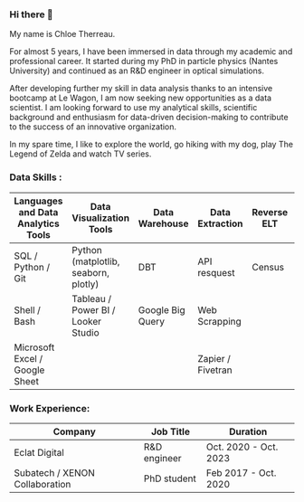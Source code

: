 ### Hi there 👋

<!--
**ctherreau/ctherreau** is a ✨ _special_ ✨ repository because its `README.md` (this file) appears on your GitHub profile.

Here are some ideas to get you started:

- 🔭 I’m currently working on ...
- 🌱 I’m currently learning ...
- 👯 I’m looking to collaborate on ...
- 🤔 I’m looking for help with ...
- 💬 Ask me about ...
- 📫 How to reach me: ...
- 😄 Pronouns: ...
- ⚡ Fun fact: ...
-->

My name is Chloe Therreau.

For almost 5 years, I have been immersed in data through my academic and professional career. It started during my PhD in particle physics (Nantes University) and continued as an R&D engineer in optical simulations.

After developing further my skill in data analysis thanks to an intensive bootcamp at Le Wagon, I am now seeking new opportunities as a data scientist. I am looking forward to use my analytical skills, scientific background and enthusiasm for data-driven decision-making to contribute to the success of an innovative organization.


In my spare time, I like to explore the world, go hiking with my dog, play The Legend of Zelda and watch TV series.


### Data Skills :


| Languages and Data Analytics Tools  | Data Visualization Tools              | Data Warehouse   | Data Extraction   | Reverse ELT |  Data Tracking     | 
| ------------------------------------| --------------------------------------|------------------|-------------------|-------------|--------------------|
|  SQL / Python / Git                 | Python (matplotlib, seaborn, plotly)  | DBT              | API resquest      |  Census     | Google Tag Manager |
|  Shell / Bash                       | Tableau / Power BI / Looker Studio    | Google Big Query | Web Scrapping     |             | Google Analytic    |
| Microsoft Excel / Google Sheet      |                                       |                  | Zapier / Fivetran |             |                    |


### Work Experience:

| Company                        | Job Title                                          | Duration               |
| -------------------------------| ---------------------------------------------------|------------------------|
| Eclat Digital                  | R&D engineer                                       | Oct. 2020 - Oct. 2023  |
| Subatech / XENON Collaboration | PhD student                                        | Feb 2017 -  Oct. 2020  |
